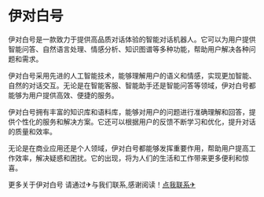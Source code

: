 # 伊对白号

伊对白号是一款致力于提供高品质对话体验的智能对话机器人。它可以为用户提供智能问答、自然语言处理、情感分析、知识图谱等多种功能，帮助用户解决各种问题和需求。

伊对白号采用先进的人工智能技术，能够理解用户的语义和情感，实现更加智能、自然的对话交互。无论是在智能客服、智能助手还是智能问答等领域，伊对白号都能够为用户提供高效、便捷的服务。

伊对白号拥有丰富的知识库和语料库，能够对用户的问题进行准确理解和回答，提供个性化的服务和解决方案。它还可以根据用户的反馈不断学习和优化，提升对话的质量和效率。

无论是在商业应用还是个人领域，伊对白号都能够发挥重要作用，帮助用户提高工作效率，解决疑惑和困扰。它的出现，将为人们的生活和工作带来更多便利和惊喜。

更多关于伊对白号 请通过✈与我们联系,感谢阅读！[点我联系✈](https://edge.G208.com)